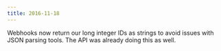 ```yaml
---
title: 2016-11-18
---
```


Webhooks now return our long integer IDs as strings to avoid issues with JSON parsing tools. The API was already doing this as well.
